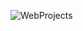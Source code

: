 ![WebProjects](https://socialify.git.ci/Tomatos03/WebProjects/image?description=1&font=Jost&forks=1&issues=1&language=1&name=1&pattern=Brick%20Wall&stargazers=1&theme=Dark)

